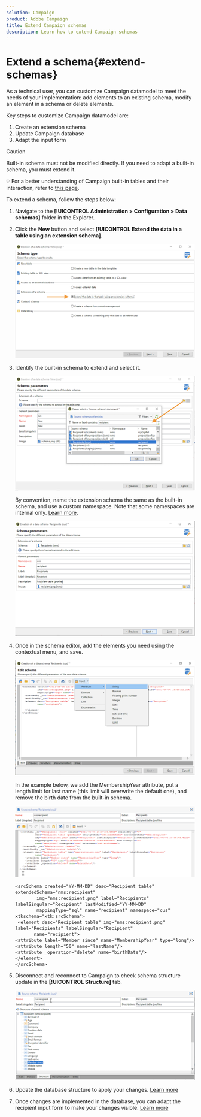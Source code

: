 ```yaml
---
solution: Campaign
product: Adobe Campaign
title: Extend Campaign schemas
description: Learn how to extend Campaign schemas
---
```

# Extend a schema{#extend-schemas}

As a technical user, you can customize Campaign datamodel to meet the needs of your implementation: add elements to an existing schema, modify an element in a schema or delete elements.

Key steps to customize Campaign datamodel are:

1. Create an extension schema
1. Update Campaign database
1. Adapt the input form

>[!CAUTION]
>Built-in schema must not be modified directly. If you need to adapt a built-in schema, you must extend it.

:bulb: For a better understanding of Campaign built-in tables and their interaction, refer to [this page](datamodel.md).

To extend a schema, follow the steps below:

1. Navigate to the **[!UICONTROL Administration > Configuration > Data schemas]** folder in the Explorer.
1. Click the **New** button and select **[!UICONTROL Extend the data in a table using an extension schema]**.

    ![](assets/extend-schema-option.png)

1. Identify the built-in schema to extend and select it.

    ![](assets/extend-schema-select.png)

    By convention, name the extension schema the same as the built-in schema, and use a custom namespace.  Note that some namespaces are internal only. [Learn more](schemas.md#reserved-namespaces).

    ![](assets/extend-schema-validate.png)

1. Once in the schema editor, add the elements you need using the contextual menu, and save.

    ![](assets/extend-schema-edit.png)

    In the example below, we add the MembershipYear attribute, put a length limit for last name (this limit will overwrite the default one), and remove the birth date from the built-in schema.

    ![](assets/extend-schema-sample.png)
    
    ```
    <srcSchema created="YY-MM-DD" desc="Recipient table" extendedSchema="nms:recipient"
            img="nms:recipient.png" label="Recipients" labelSingular="Recipient" lastModified="YY-MM-DD"
            mappingType="sql" name="recipient" namespace="cus" xtkschema="xtk:srcSchema">
     <element desc="Recipient table" img="nms:recipient.png" label="Recipients" labelSingular="Recipient"
           name="recipient">
    <attribute label="Member since" name="MembershipYear" type="long"/>
    <attribute length="50" name="lastName"/>
    <attribute _operation="delete" name="birthDate"/>
    </element>
    </srcSchema>
    ```
1. Disconnect and reconnect to Campaign to check schema structure update in the **[!UICONTROL Structure]** tab.

    ![](assets/extend-schema-structure.png)

1. Update the database structure to apply your changes. [Learn more](update-database-structure.md)

1. Once changes are implemented in the database, you can adapt the recipient input form to make your changes visible. [Learn more](forms.md)
